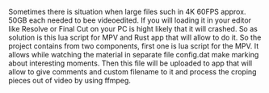 
Sometimes there is situation when large files such in 4K 60FPS approx. 50GB each needed to bee videoedited. If you will loading it in your editor like Resolve or Final Cut on your PC is hight likely that it will crashed. So as solution is this lua script for MPV and Rust app that will allow to do it. So the project contains from two components, first one is lua script for the MPV. It allows while watching the material in separate file config.dat make marking about interesting moments. Then this file will be uploaded to app that will allow to give comments and custom filename to it and process the croping pieces out of video by using ffmpeg.
